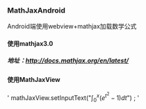 ### MathJaxAndroid 
Android端使用webview+mathjax加载数学公式
#### 使用mathjax3.0 ####
##### 地址：http://docs.mathjax.org/en/latest/
#### 使用MathJaxView ####
' mathJaxView.setInputText("$\int_{0}^{x}\left(e^{t^{2}}-1\right) d t$") ; '
 
